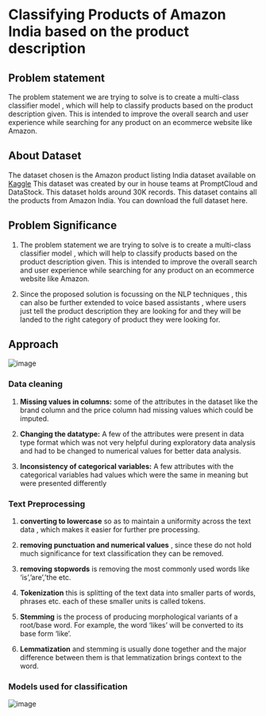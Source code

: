 # Classifying Products of Amazon India based on the product description
## Problem statement
The problem statement we are trying to solve is to create a multi-class classifier model , which will help to classify products based on the product description given. This is intended to improve the overall search and user experience while searching for any product on an ecommerce website like Amazon.

## About Dataset
The dataset chosen is the Amazon product listing India dataset available on [Kaggle](https://www.kaggle.com/promptcloud/product-listing-on-amazon-india)
This dataset was created by our in house teams at PromptCloud and DataStock. This dataset holds around 30K records. This dataset contains all the products from Amazon India. You can download the full dataset here.

## Problem Significance
  1. The problem statement we are trying to solve is to create a multi-class classifier model , which will help to classify products based on the product description given. This is intended to improve the overall search and user experience while searching for any product on an ecommerce website like Amazon.
  
  2. Since the proposed solution is focussing on the NLP techniques , this can also be further extended to voice based assistants , where users just tell the product description they are looking for and they will be landed to the right category of product they were looking for.

## Approach
![image](https://user-images.githubusercontent.com/54106076/144754817-8b5d72bd-7d0a-403a-b8cc-4ef77bfec125.png)

### Data cleaning
  1. **Missing values in columns:** some of the attributes in the dataset like the brand column and the price column had missing values which could be imputed.

  2. **Changing the datatype:** A few of the attributes were present in data type format which was not very helpful during exploratory data analysis and had to be changed to numerical values for better data analysis.

  3. **Inconsistency of categorical variables:** A few attributes with the categorical variables had values which were the same in meaning but were presented differently
### Text Preprocessing
  1. **converting to lowercase** so as to maintain a uniformity across the text data , which makes it easier for further pre processing.
  
  2. **removing punctuation and numerical values** , since these do not hold much significance for text classification they can be removed.
  
  3. **removing stopwords** is removing the most commonly used words like ‘is’,’are’,’the etc.
  
  4. **Tokenization** this is splitting of the text data into smaller parts of words, phrases etc. each of these smaller units is called tokens.
  
  5. **Stemming** is the process of producing morphological variants of a root/base word. For example, the word ‘likes’ will be converted to its base form ‘like’.
  
  6. **Lemmatization** and stemming is usually done together and the major difference between them is that lemmatization brings context to the word.
### Models used for classification
![image](https://user-images.githubusercontent.com/54106076/144754956-7b8f4275-8002-4fa2-8821-e2865a05e4a4.png)
